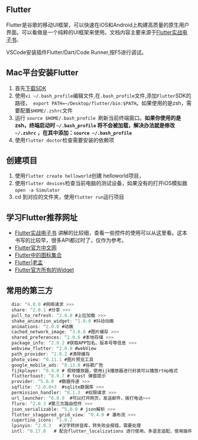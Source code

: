 ## Flutter
Flutter是谷歌的移动UI框架，可以快速在iOS和Android上构建高质量的原生用户界面。可以看做是一个纯粹的UI框架来使用。文档内容主要来源于[Flutter实战电子书](https://book.flutterchina.club/#%E7%BC%98%E8%B5%B7)、

VSCode安装插件Flutter/Dart/Code Runner,按F5进行调试。

## Mac平台安装Flutter
1. 首先[下载SDK](https://flutter.dev/docs/development/tools/sdk/releases#macos)
2. 使用`vi ~/.bash_profile`编辑文件,在`.bash_profile`文件,添加`Flutter`SDK的路径，` export PATH=~/Desktop/flutter/bin:$PATH`。如果使用的是zsh，需要配置`$HOME/.zshrc`文件
3. 运行 `source $HOME/.bash_profile `刷新当前终端窗口。**如果你使用的是zsh，终端启动时 `~/.bash_profile` 将不会被加载，解决办法就是修改 `~/.zshrc` ，在其中添加：`source ~/.bash_profile`**
4. 使用`flutter doctor`检查需要安装的依赖项

## 创建项目
1. 使用`flutter create helloworld`创建 helloworld项目，
2. 使用`flutter devices`检查当前电脑的测试设备，如果没有的打开iOS模拟器`open -a Simulator`
3. cd 到对应的文件夹，使用`flutter run`运行项目

## 学习Flutter推荐网址
* [Flutter实战电子书](https://book.flutterchina.club/#%E7%BC%98%E8%B5%B7) 讲解的比较细，查看一些控件的使用可以从这里看。这本书写的比较早，很多API都过时了，仅作为参考。
* [Flutter官方中文网](https://flutter.cn/docs/cookbook)
* [Flutter中的图标集合](https://fonts.google.com/icons?selected=Material+Icons)
* [Flutter|老孟](http://laomengit.com/guide/widgets/TextField.html)
* [Flutter官方所有的Widget](https://flutter.dev/docs/development/ui/widgets)

## 常用的第三方
```dart
  dio: ^4.0.0 #网络请求 >>>
  share: ^2.0.1 #分享 >>>
  pull_to_refresh: ^2.0.0 #上拉加载 >>>
  shake_animation_widget: ^1.0.0 #抖动动画
  animations: ^2.0.0 #动画
  cached_network_image: ^3.0.0 #图片缓存 >>>
  shared_preferences: ^2.0.6 #本地存储 >>>
  package_info: ^2.0.2 #获取APP包名、版本号等信息 >>>
  webview_flutter: ^2.0.8 #webView
  path_provider: ^2.0.2 #清除缓存
  photo_view: ^0.11.1 #图片预览工具
  google_mobile_ads: ^0.13.0 #谷歌广告
  fijkplayer: ^0.9.0 # 视频播放器，使用ijk播放器进行封装可以播放rtmp格式
  fluttertoast: ^8.0.7 # toast 弹窗提示
  provider: ^5.0.0  #数据传递 >>>
  sqflite: ^2.0.0+3  #sqlite数据库 >>>
  permission_handler: ^8.1.3  #权限请求 >>>
  url_launcher: ^6.0.9  #可以打开网页，发送邮件，拨打电话>>>
  fluro: ^2.0.3 #第三方路由控件 >>>
  json_serializable: ^5.0.0 # json解析 >>>
  flutter_staggered_grid_view: ^0.4.0 # 瀑布流 >>>
  cupertino_icons: ^1.0.2
  lpinyin: ^2.0.3   #汉字转拼音库，转失败会报错，需要处理
  intl: ^0.17.0   # 配合flutter_localizations 进行使用，多语言适配，使用插件Flutter_intl
```